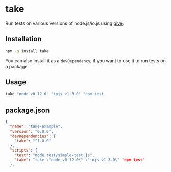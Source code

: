 # take
Run tests on various versions of node.js/io.js using [give](https://github.com/mmalecki/give).

## Installation

```sh
npm -g install take
```

You can also install it as a `devDependency`, if you want to use it to run
tests on a package.

## Usage
```sh
take "node v0.12.0" "iojs v1.3.0" "npm test
```

## package.json
```json
{
  "name": "take-example",
  "version": "0.0.0",
  "devDependencies": {
    "take": "^1.0.0"
  },
  "scripts": {
    "test": "node test/simple-test.js",
    "take": "take \"node v0.12.0\" \"iojs v1.3.0\" "npm test"
  },

